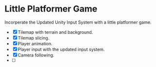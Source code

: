 # Little Platformer Game

Incorperate the Updated Unity Input System with a little platformer game.

- [x] Tilemap with terrain and background.
- [x] Tilemap slicing.
- [x] Player animation.
- [x] Player input with the updated input system.
- [x] Camera following.
- [ ] 